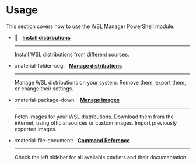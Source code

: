# Usage

This section covers how to use the WSL Manager PowerShell module.

<div class="grid cards" markdown>

-   🚀 &nbsp; **[Install distributions](install-distributions.md)**

    ***

    Install WSL distributions from different sources.

-   :material-folder-cog: &nbsp;
    **[Manage distributions](manage-distributions.md)**

    ***

    Manage WSL distributions on your system. Remove them, export them, or change
    their settings.

-   :material-package-down: &nbsp;
    **[Manage images](manage-root-filesystems.md)**

    ***

    Fetch images for your WSL distributions. Download them from the internet,
    using official sources or custom images. Import previously exported images.

-   :material-file-document: &nbsp; **[Command Reference](reference/index.md)**

    ***

    Check the left sidebar for all available cmdlets and their documentation.

</div>
